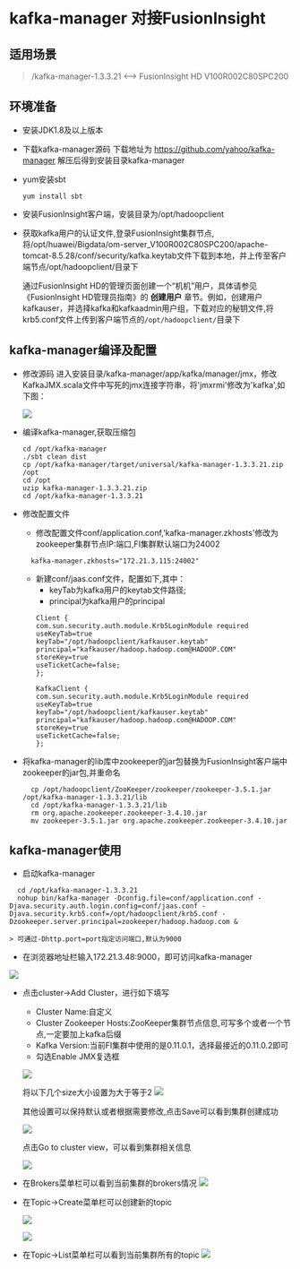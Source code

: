 # kafka-manager 对接FusionInsight

## 适用场景

>/kafka-manager-1.3.3.21 <--> FusionInsight HD V100R002C80SPC200

## 环境准备
  * 安装JDK1.8及以上版本

  * 下载kafka-manager源码
    下载地址为 https://github.com/yahoo/kafka-manager
    解压后得到安装目录kafka-manager

  * yum安装sbt
      ```
      yum install sbt
      ```
  * 安装FusionInsight客户端，安装目录为/opt/hadoopclient

  * 获取kafka用户的认证文件,登录FusionInsight集群节点,将/opt/huawei/Bigdata/om-server_V100R002C80SPC200/apache-tomcat-8.5.28/conf/security/kafka.keytab文件下载到本地，并上传至客户端节点/opt/hadoopclient/目录下

    通过FusionInsight HD的管理页面创建一个“机机”用户，具体请参见《FusionInsight HD管理员指南》的 **创建用户** 章节。例如，创建用户kafkauser，并选择kafka和kafkaadmin用户组，下载对应的秘钥文件,将krb5.conf文件上传到客户端节点的`/opt/hadoopclient/`目录下

## kafka-manager编译及配置

  * 修改源码
    进入安装目录/kafka-manager/app/kafka/manager/jmx，修改KafkaJMX.scala文件中写死的jmx连接字符串，将'jmxrmi'修改为'kafka',如下图：

    ![](assets/Using_kafka-manager_with_FusionInsight_HD_C80SPC200/001.png)

  * 编译kafka-manager,获取压缩包
      ```
      cd /opt/kafka-manager
      ./sbt clean dist
      cp /opt/kafka-manager/target/universal/kafka-manager-1.3.3.21.zip /opt
      cd /opt
      uzip kafka-manager-1.3.3.21.zip
      cd /opt/kafka-manager-1.3.3.21      
      ```
  * 修改配置文件
    - 修改配置文件conf/application.conf,'kafka-manager.zkhosts'修改为zookeeper集群节点IP:端口,FI集群默认端口为24002
    ```
      kafka-manager.zkhosts="172.21.3.115:24002"
    ```
    - 新建conf/jaas.conf文件，配置如下,其中：
      - keyTab为kafka用户的keytab文件路径;
      - principal为kafka用户的principal
      ```
      Client {
      com.sun.security.auth.module.Krb5LoginModule required
      useKeyTab=true
      keyTab="/opt/hadoopclient/kafkauser.keytab"
      principal="kafkauser/hadoop.hadoop.com@HADOOP.COM"
      storeKey=true
      useTicketCache=false;
      };

      KafkaClient {
      com.sun.security.auth.module.Krb5LoginModule required
      useKeyTab=true
      keyTab="/opt/hadoopclient/kafkauser.keytab"
      principal="kafkauser/hadoop.hadoop.com@HADOOP.COM"
      storeKey=true
      useTicketCache=false;
      };
      ```

  * 将kafka-manager的lib库中zookeeper的jar包替换为FusionInsight客户端中zookeeper的jar包,并重命名
    ```
      cp /opt/hadoopclient/ZooKeeper/zookeeper/zookeeper-3.5.1.jar /opt/kafka-manager-1.3.3.21/lib
      cd /opt/kafka-manager-1.3.3.21/lib
      rm org.apache.zookeeper.zookeeper-3.4.10.jar
      mv zookeeper-3.5.1.jar org.apache.zookeeper.zookeeper-3.4.10.jar
    ```

## kafka-manager使用
  * 启动kafka-manager
  ```
    cd /opt/kafka-manager-1.3.3.21
    nohup bin/kafka-manager -Dconfig.file=conf/application.conf -Djava.security.auth.login.config=conf/jaas.conf -Djava.security.krb5.conf=/opt/hadoopclient/krb5.conf -Dzookeeper.server.principal=zookeeper/hadoop.hadoop.com &
  ```
    > 可通过-Dhttp.port=port指定访问端口,默认为9000

  * 在浏览器地址栏输入172.21.3.48:9000，即可访问kafka-manager

  ![](assets/Using_kafka-manager_with_FusionInsight_HD_C80SPC200/002.png)

  * 点击cluster->Add Cluster，进行如下填写
    - Cluster Name:自定义
    - Cluster Zookeeper Hosts:ZooKeeper集群节点信息,可写多个或者一个节点,一定要加上kafka后缀
    - Kafka Version:当前FI集群中使用的是0.11.0.1，选择最接近的0.11.0.2即可
    - 勾选Enable JMX复选框

    ![](assets/Using_kafka-manager_with_FusionInsight_HD_C80SPC200/003.png)

    将以下几个size大小设置为大于等于2
    ![](assets/Using_kafka-manager_with_FusionInsight_HD_C80SPC200/004.png)

    其他设置可以保持默认或者根据需要修改,点击Save可以看到集群创建成功

    ![](assets/Using_kafka-manager_with_FusionInsight_HD_C80SPC200/005.png)

    点击Go to cluster view，可以看到集群相关信息

    ![](assets/Using_kafka-manager_with_FusionInsight_HD_C80SPC200/006.png)

 * 在Brokers菜单栏可以看到当前集群的brokers情况
    ![](assets/Using_kafka-manager_with_FusionInsight_HD_C80SPC200/007.png)

 * 在Topic->Create菜单栏可以创建新的topic
 
    ![](assets/Using_kafka-manager_with_FusionInsight_HD_C80SPC200/008.png)

    ![](assets/Using_kafka-manager_with_FusionInsight_HD_C80SPC200/009.png)

 * 在Topic->List菜单栏可以看到当前集群所有的topic
    ![](assets/Using_kafka-manager_with_FusionInsight_HD_C80SPC200/010.png)
